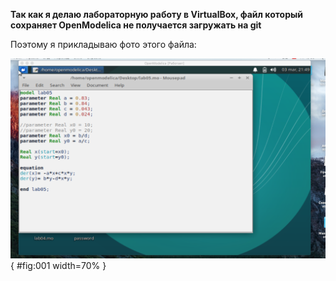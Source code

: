 
**Так как я делаю лабораторную работу в VirtualBox, файл который сохраняет OpenModelica не получается загружать на git**

Поэтому я прикладываю фото этого файла:

![Рис.1](OpenModelica.png){ #fig:001 width=70% }
